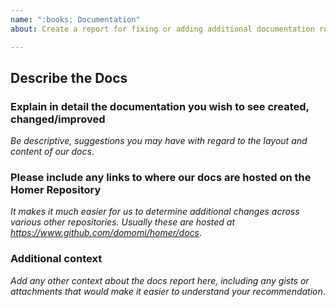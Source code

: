 ```yaml
---
name: ":books: Documentation"
about: Create a report for fixing or adding additional documentation related to Homer

---
```


## Describe the Docs

### Explain in detail the documentation you wish to see created, changed/improved

*Be descriptive, suggestions you may have with regard to the layout and content of our docs*.

### Please include any links to where our docs are hosted on the Homer Repository

*It makes it much easier for us to determine additional changes across various other repositories. Usually these are hosted at https://www.github.com/domomi/homer/docs*.

### Additional context
*Add any other context about the docs report here, including any gists or attachments that would make it easier to understand your recommendation*.
